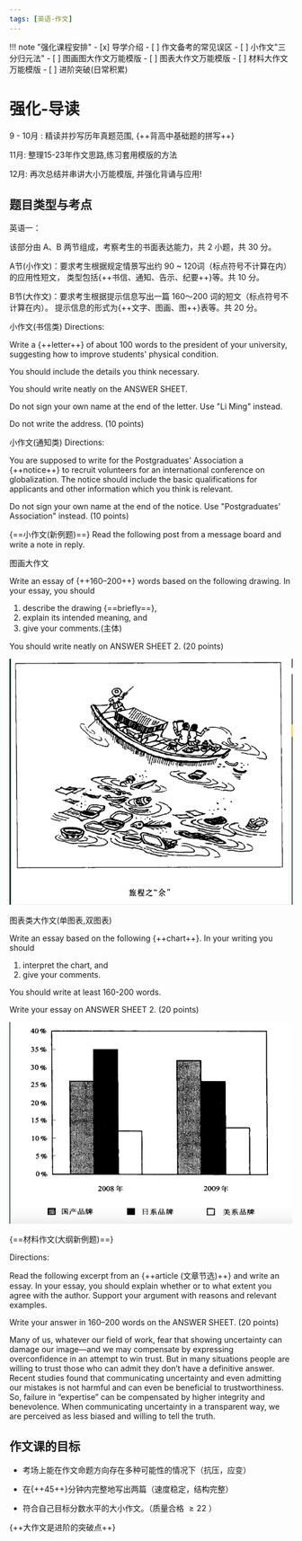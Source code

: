 ```yaml
---
tags: [英语-作文]
---
```

!!! note "强化课程安排"
    - [x] 导学介绍
    - [ ] 作文备考的常见误区
    - [ ] 小作文"三分归元法"
    - [ ] 图画图大作文万能模版
    - [ ] 图表大作文万能模版
    - [ ] 材料大作文万能模版
    - [ ] 进阶突破(日常积累)

# 强化-导读 

9 - 10月 : 精读并抄写历年真题范围, {++背高中基础题的拼写++}

11月: 整理15-23年作文思路,练习套用模版的方法

12月: 再次总结并串讲大小万能模版, 并强化背诵与应用!

## 题目类型与考点
英语一：

该部分由 A、B 两节组成，考察考生的书面表达能力，共 2 小题，共 30 分。

A节(小作文)：要求考生根据规定情景写出约 90 ~ 120词（标点符号不计算在内）的应用性短文，
类型包括{++书信、通知、告示、纪要++}等。共 10 分。

B节(大作文)：要求考生根据提示信息写出一篇 160～200 词的短文（标点符号不计算在内）。
提示信息的形式为{++文字、图画、图++}表等。共 20 分。

小作文(书信类)
Directions:

Write a {++letter++} of about 100 words to the president of your university, suggesting how to improve students' physical condition.

You should include the details you think necessary.

You should write neatly on the ANSWER SHEET.

Do not sign your own name at the end of the letter. Use "Li Ming" instead.

Do not write the address. (10 points)

小作文(通知类)
Directions:

You are supposed to write for the Postgraduates' Association a {++notice++} to recruit volunteers for an international conference on globalization. The notice should include the basic qualifications for applicants and other information which you think is relevant.

Do not sign your own name at the end of the notice. Use "Postgraduates' Association" instead. (10 points)

{==小作文(新例题)==}
Read the following post from a message board and write a note in reply.


图画大作文

Write an essay of {++160–200++} words based on the following drawing. In your essay, you should

1) describe the drawing {==briefly==},  
2) explain its intended meaning, and  
3) give your comments.(主体)  

You should write neatly on ANSWER SHEET 2. (20 points)

![alt text](./images/旅程之"余".png)

图表类大作文(单图表,双图表)

Write an essay based on the following {++chart++}. In your writing you should

1) interpret the chart, and  
2) give your comments.  

You should write at least 160-200 words.

Write your essay on ANSWER SHEET 2. (20 points)

![alt text](./images/市场份额.png)

{==材料作文(大纲新例题)==}

Directions:

Read the following excerpt from an {++article (文章节选)++} and write an essay. In your essay, you should explain whether or to what extent you agree with the author. Support your argument with reasons and relevant examples.

Write your answer in 160–200 words on the ANSWER SHEET. (20 points)

Many of us, whatever our field of work, fear that showing uncertainty can damage our image—and we may compensate by expressing overconfidence in an attempt to win trust. But in many situations people are willing to trust those who can admit they don’t have a definitive answer. Recent studies found that communicating uncertainty and even admitting our mistakes is not harmful and can even be beneficial to trustworthiness. So, failure in “expertise” can be compensated by higher integrity and benevolence. When communicating uncertainty in a transparent way, we are perceived as less biased and willing to tell the truth.

## 作文课的目标

- 考场上能在作文命题方向存在多种可能性的情况下（抗压，应变）

- 在{++45++}分钟内完整地写出两篇（速度稳定，结构完整）

- 符合自己目标分数水平的大小作文。（质量合格 $\geq 22$ ）

{++大作文是进阶的突破点++}
